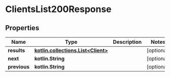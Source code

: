 
# ClientsList200Response

## Properties
Name | Type | Description | Notes
------------ | ------------- | ------------- | -------------
**results** | [**kotlin.collections.List&lt;Client&gt;**](Client.md) |  |  [optional]
**next** | **kotlin.String** |  |  [optional]
**previous** | **kotlin.String** |  |  [optional]



